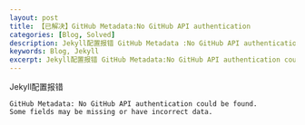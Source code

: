 ```yaml
---
layout: post
title: 【已解决】GitHub Metadata:No GitHub API authentication
categories: [Blog, Solved]
description: Jekyll配置报错 GitHub Metadata :No GitHub API authentication could be found. Some fields may be missing or have incorrect data.
keywords: Blog, Jekyll
excerpt: Jekyll配置报错 GitHub Metadata:No GitHub API authentication could be found. Some fields may be missing or have incorrect data.
---
```


Jekyll配置报错 

```
GitHub Metadata: No GitHub API authentication could be found. 
Some fields may be missing or have incorrect data.
```